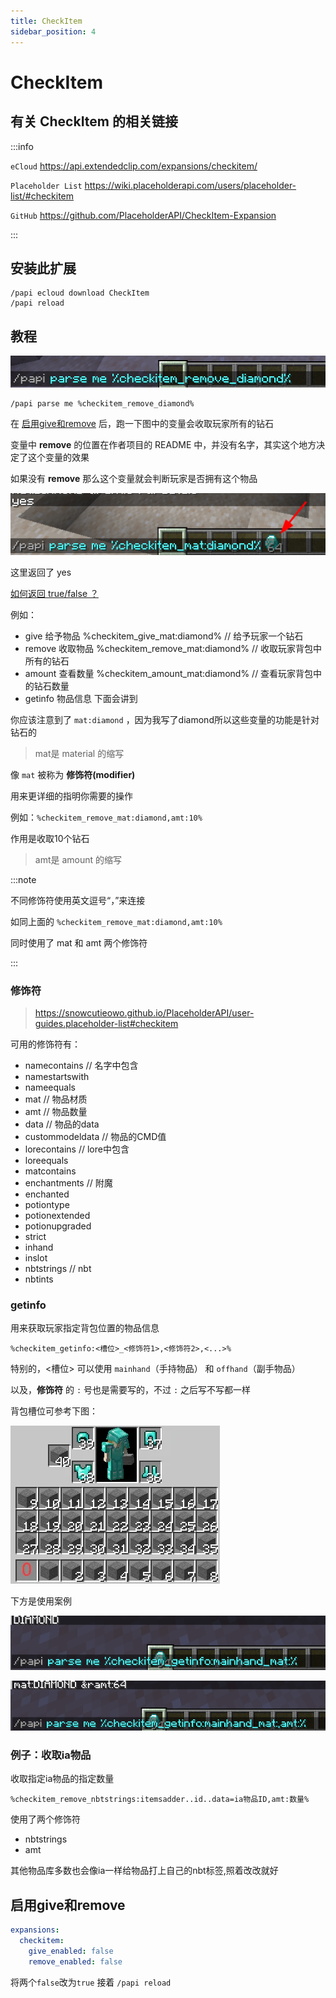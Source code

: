 ```yaml
---
title: CheckItem
sidebar_position: 4
---
```


# CheckItem

## 有关 CheckItem 的相关链接

:::info

`eCloud` https://api.extendedclip.com/expansions/checkitem/

`Placeholder List` https://wiki.placeholderapi.com/users/placeholder-list/#checkitem

`GitHub` https://github.com/PlaceholderAPI/CheckItem-Expansion

:::

## 安装此扩展

```text
/papi ecloud download CheckItem
/papi reload
```

## 教程

![](_images/CheckItem/remove-item.png)

```text
/papi parse me %checkitem_remove_diamond%
```

在 [启用give和remove](#启用give和remove) 后，跑一下图中的变量会收取玩家所有的钻石

变量中 **remove** 的位置在作者项目的 README 中，并没有名字，其实这个地方决定了这个变量的效果

如果没有 **remove** 那么这个变量就会判断玩家是否拥有这个物品

![](_images/CheckItem/checkitem.png)

这里返回了 yes

[如何返回 true/false ？](/docs-java/process/plugin/Front-Plugin/PlaceHolderAPI/Q&A.md#更改-boolean)

例如：

- give 给予物品      %checkitem_give_mat:diamond%    // 给予玩家一个钻石
- remove 收取物品    %checkitem_remove_mat:diamond%  // 收取玩家背包中所有的钻石
- amount 查看数量    %checkitem_amount_mat:diamond%  // 查看玩家背包中的钻石数量
- getinfo 物品信息   下面会讲到

你应该注意到了 `mat:diamond` ，因为我写了diamond所以这些变量的功能是针对钻石的

 > mat是 material 的缩写

像 `mat` 被称为 **修饰符(modifier)**

用来更详细的指明你需要的操作

例如：`%checkitem_remove_mat:diamond,amt:10%`

作用是收取10个钻石

> amt是 amount 的缩写

:::note

不同修饰符使用英文逗号“，”来连接

如同上面的 `%checkitem_remove_mat:diamond,amt:10%`

同时使用了 mat 和 amt 两个修饰符

:::

### 修饰符

> https://snowcutieowo.github.io/PlaceholderAPI/user-guides.placeholder-list#checkitem

可用的修饰符有：

- namecontains      // 名字中包含
- namestartswith
- nameequals
- mat               // 物品材质
- amt               // 物品数量
- data              // 物品的data
- custommodeldata   // 物品的CMD值
- lorecontains      // lore中包含
- loreequals
- matcontains
- enchantments      // 附魔
- enchanted
- potiontype
- potionextended
- potionupgraded
- strict
- inhand
- inslot
- nbtstrings        // nbt
- nbtints

### getinfo

用来获取玩家指定背包位置的物品信息

```text
%checkitem_getinfo:<槽位>_<修饰符1>,<修饰符2>,<...>%
```

特别的，\<槽位\> 可以使用 `mainhand`（手持物品） 和 `offhand`（副手物品）

以及，**修饰符** 的 `:` 号也是需要写的，不过 `:` 之后写不写都一样

背包槽位可参考下图：

![](./_images/CheckItem/玩家背包槽位图.webp)

下方是使用案例

![](./_images/CheckItem/getinfo_1.png)

![](./_images/CheckItem/getinfo_2.png)

### 例子：收取ia物品

收取指定ia物品的指定数量

```text
%checkitem_remove_nbtstrings:itemsadder..id..data=ia物品ID,amt:数量%
```

使用了两个修饰符

- nbtstrings
- amt

其他物品库多数也会像ia一样给物品打上自己的nbt标签,照着改改就好

## 启用give和remove

```yaml
expansions:
  checkitem:
    give_enabled: false
    remove_enabled: false
```

将两个`false`改为`true` 接着 `/papi reload`
